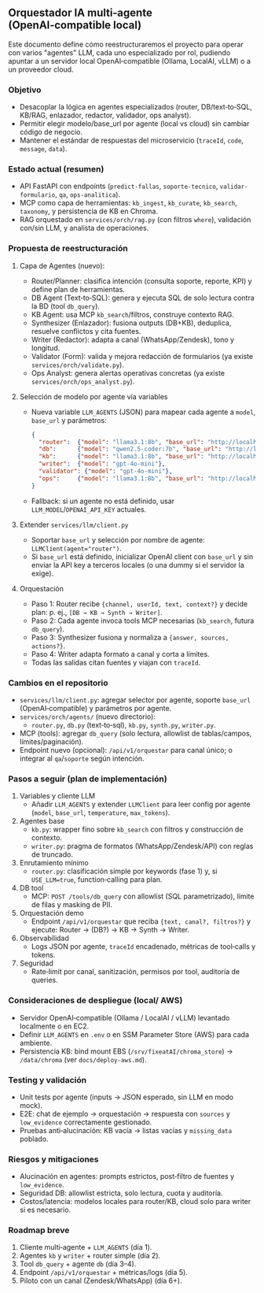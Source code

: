 ## Orquestador IA multi‑agente (OpenAI‑compatible local)

Este documento define cómo reestructuraremos el proyecto para operar con varios "agentes" LLM, cada uno especializado por rol, pudiendo apuntar a un servidor local OpenAI‑compatible (Ollama, LocalAI, vLLM) o a un proveedor cloud.

### Objetivo
- Desacoplar la lógica en agentes especializados (router, DB/text‑to‑SQL, KB/RAG, enlazador, redactor, validador, ops analyst).
- Permitir elegir modelo/base_url por agente (local vs cloud) sin cambiar código de negocio.
- Mantener el estándar de respuestas del microservicio (`traceId`, `code`, `message`, `data`).

### Estado actual (resumen)
- API FastAPI con endpoints (`predict-fallas`, `soporte-tecnico`, `validar-formulario`, `qa`, `ops-analitica`).
- MCP como capa de herramientas: `kb_ingest`, `kb_curate`, `kb_search`, `taxonomy`, y persistencia de KB en Chroma.
- RAG orquestado en `services/orch/rag.py` (con filtros `where`), validación con/sin LLM, y analista de operaciones.

### Propuesta de reestructuración
1) Capa de Agentes (nuevo):
   - Router/Planner: clasifica intención (consulta soporte, reporte, KPI) y define plan de herramientas.
   - DB Agent (Text‑to‑SQL): genera y ejecuta SQL de solo lectura contra la BD (tool `db_query`).
   - KB Agent: usa MCP `kb_search`/filtros, construye contexto RAG.
   - Synthesizer (Enlazador): fusiona outputs (DB+KB), deduplica, resuelve conflictos y cita fuentes.
   - Writer (Redactor): adapta a canal (WhatsApp/Zendesk), tono y longitud.
   - Validator (Form): valida y mejora redacción de formularios (ya existe `services/orch/validate.py`).
   - Ops Analyst: genera alertas operativas concretas (ya existe `services/orch/ops_analyst.py`).

2) Selección de modelo por agente vía variables
   - Nueva variable `LLM_AGENTS` (JSON) para mapear cada agente a `model`, `base_url` y parámetros:
     ```json
     {
       "router":  {"model": "llama3.1:8b", "base_url": "http://localhost:11434/v1", "temperature": 0},
       "db":      {"model": "qwen2.5-coder:7b", "base_url": "http://localhost:11434/v1", "temperature": 0},
       "kb":      {"model": "llama3.1:8b", "base_url": "http://localhost:11434/v1"},
       "writer":  {"model": "gpt-4o-mini"},
       "validator": {"model": "gpt-4o-mini"},
       "ops":     {"model": "llama3.1:8b", "base_url": "http://localhost:11434/v1"}
     }
     ```
   - Fallback: si un agente no está definido, usar `LLM_MODEL`/`OPENAI_API_KEY` actuales.

3) Extender `services/llm/client.py`
   - Soportar `base_url` y selección por nombre de agente: `LLMClient(agent="router")`.
   - Si `base_url` está definido, inicializar OpenAI client con `base_url` y sin enviar la API key a terceros locales (o una dummy si el servidor la exige).

4) Orquestación
   - Paso 1: Router recibe `{channel, userId, text, context?}` y decide plan: p. ej., `[DB → KB → Synth → Writer]`.
   - Paso 2: Cada agente invoca tools MCP necesarias (`kb_search`, futura `db_query`).
   - Paso 3: Synthesizer fusiona y normaliza a `{answer, sources, actions?}`.
   - Paso 4: Writer adapta formato a canal y corta a límites.
   - Todas las salidas citan fuentes y viajan con `traceId`.

### Cambios en el repositorio
- `services/llm/client.py`: agregar selector por agente, soporte `base_url` (OpenAI‑compatible) y parámetros por agente.
- `services/orch/agents/` (nuevo directorio):
  - `router.py`, `db.py` (text‑to‑sql), `kb.py`, `synth.py`, `writer.py`.
- MCP (tools): agregar `db_query` (solo lectura, allowlist de tablas/campos, límites/paginación).
- Endpoint nuevo (opcional): `/api/v1/orquestar` para canal único; o integrar al `qa`/`soporte` según intención.

### Pasos a seguir (plan de implementación)
1. Variables y cliente LLM
   - Añadir `LLM_AGENTS` y extender `LLMClient` para leer config por agente (`model`, `base_url`, `temperature`, `max_tokens`).
2. Agentes base
   - `kb.py`: wrapper fino sobre `kb_search` con filtros y construcción de contexto.
   - `writer.py`: pragma de formatos (WhatsApp/Zendesk/API) con reglas de truncado.
3. Enrutamiento mínimo
   - `router.py`: clasificación simple por keywords (fase 1) y, si `USE_LLM=true`, function‑calling para plan.
4. DB tool
   - MCP: `POST /tools/db_query` con allowlist (SQL parametrizado), límite de filas y masking de PII.
5. Orquestación demo
   - Endpoint `/api/v1/orquestar` que reciba `{text, canal?, filtros?}` y ejecute: Router → (DB?) → KB → Synth → Writer.
6. Observabilidad
   - Logs JSON por agente, `traceId` encadenado, métricas de tool‑calls y tokens.
7. Seguridad
   - Rate‑limit por canal, sanitización, permisos por tool, auditoría de queries.

### Consideraciones de despliegue (local/ AWS)
- Servidor OpenAI‑compatible (Ollama / LocalAI / vLLM) levantado localmente o en EC2.
- Definir `LLM_AGENTS` en `.env` o en SSM Parameter Store (AWS) para cada ambiente.
- Persistencia KB: bind mount EBS (`/srv/fixeatAI/chroma_store`) → `/data/chroma` (ver `docs/deploy-aws.md`).

### Testing y validación
- Unit tests por agente (inputs → JSON esperado, sin LLM en modo mock).
- E2E: chat de ejemplo → orquestación → respuesta con `sources` y `low_evidence` correctamente gestionado.
- Pruebas anti‑alucinación: KB vacía → listas vacías y `missing_data` poblado.

### Riesgos y mitigaciones
- Alucinación en agentes: prompts estrictos, post‑filtro de fuentes y `low_evidence`.
- Seguridad DB: allowlist estricta, solo lectura, cuota y auditoría.
- Costos/latencia: modelos locales para router/KB, cloud solo para writer si es necesario.

### Roadmap breve
1) Cliente multi‑agente + `LLM_AGENTS` (día 1).
2) Agentes `kb` y `writer` + router simple (día 2).
3) Tool `db_query` + agente `db` (día 3–4).
4) Endpoint `/api/v1/orquestar` + métricas/logs (día 5).
5) Piloto con un canal (Zendesk/WhatsApp) (día 6+).


